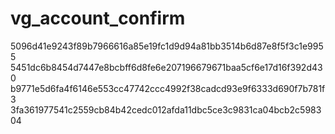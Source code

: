 vg_account_confirm
==================
5096d41e9243f89b7966616a85e19fc1d9d94a81bb3514b6d87e8f5f3c1e9955
5451dc6b8454d7447e8bcbff6d8fe6e207196679671baa5cf6e17d16f392d430
b9771e5d6fa4f6146e553cc47742ccc4992f38cadcd93e9f6333d690f7b781f3
3fa361977541c2559cb84b42cedc012afda11dbc5ce3c9831ca04bcb2c598304
